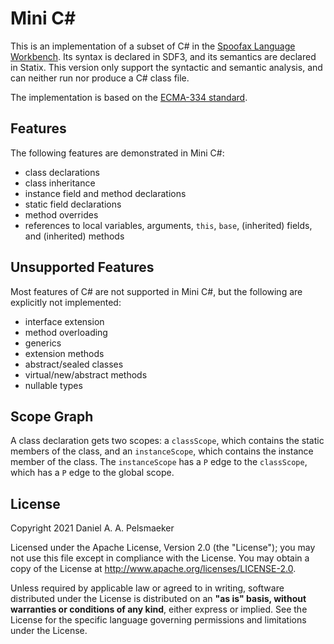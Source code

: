 # Mini C#
This is an implementation of a subset of C# in the [Spoofax Language Workbench][1]. Its syntax is declared in SDF3, and its semantics are declared in Statix. This version only support the syntactic and semantic analysis, and can neither run nor produce a C# class file.

The implementation is based on the [ECMA-334 standard][2].


## Features
The following features are demonstrated in Mini C#:

- class declarations
- class inheritance
- instance field and method declarations
- static field declarations
- method overrides
- references to local variables, arguments, `this`, `base`, (inherited) fields, and (inherited) methods


## Unsupported Features
Most features of C# are not supported in Mini C#, but the following are explicitly not implemented:

- interface extension
- method overloading
- generics
- extension methods
- abstract/sealed classes
- virtual/new/abstract methods
- nullable types


## Scope Graph
A class declaration gets two scopes: a `classScope`, which contains the static members of the class, and an `instanceScope`, which contains the instance member of the class. The `instanceScope` has a `P` edge to the `classScope`, which has a `P` edge to the global scope.


## License
Copyright 2021 Daniel A. A. Pelsmaeker

Licensed under the Apache License, Version 2.0 (the "License"); you may not use this file except in compliance with the License. You may obtain a copy of the License at <http://www.apache.org/licenses/LICENSE-2.0>.

Unless required by applicable law or agreed to in writing, software distributed under the License is distributed on an **"as is" basis, without warranties or conditions of any kind**, either express or implied. See the License for the specific language governing permissions and limitations under the License.


[1]: https://spoofax.org/
[2]: https://www.ecma-international.org/publications-and-standards/standards/ecma-334/